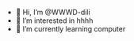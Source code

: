 - 👋 Hi, I’m @WWWD-dili
- 👀 I’m interested in hhhh
- 🌱 I’m currently learning computer

<!---
WWWD-dili/WWWD-dili is a ✨ special ✨ repository because its `README.md` (this file) appears on your GitHub profile.
You can click the Preview link to take a look at your changes.
--->
